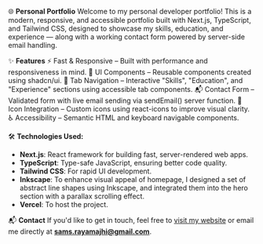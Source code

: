 🌐 **Personal Portfolio**
Welcome to my personal developer portfolio! This is a modern, responsive, and accessible portfolio built with Next.js, TypeScript, and Tailwind CSS, designed to showcase my skills, education, and experience — along with a working contact form powered by server-side email handling.

✨ **Features**
⚡ Fast & Responsive – Built with performance and responsiveness in mind.
🎨 UI Components – Reusable components created using shadcn/ui.
🧩 Tab Navigation – Interactive "Skills", "Education", and "Experience" sections using accessible tab components.
📬 Contact Form – Validated form with live email sending via sendEmail() server function.
🧠 Icon Integration – Custom icons using react-icons to improve visual clarity.
♿ Accessibility – Semantic HTML and keyboard navigable components.

🛠️ **Technologies Used:**

- **Next.js**: React framework for building fast, server-rendered web apps.
- **TypeScript**: Type-safe JavaScript, ensuring better code quality.
- **Tailwind CSS**: For rapid UI development.
- **Inkscape**: To enhance visual appeal of homepage, I designed a set of abstract line shapes using Inkscape, and integrated them into the hero section with a parallax scrolling effect.
- **Vercel**: To host the project.

📬 **Contact**
If you'd like to get in touch, feel free to [visit my website](https://suman-portfolio-mu.vercel.app/) or email me directly at **sams.rayamajhi@gmail.com**.
